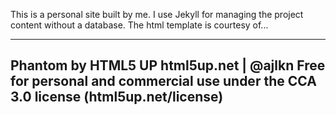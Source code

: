 
This is a personal site built by me. I use Jekyll for managing the project content without a database. The html template is courtesy of...

---
Phantom by HTML5 UP
html5up.net | @ajlkn
Free for personal and commercial use under the CCA 3.0 license (html5up.net/license)
---
